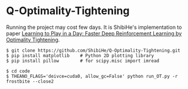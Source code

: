 # Q-Optimality-Tightening
Running the project may cost few days. It is ShibiHe's implementation to paper [Learning to Play in a Day: Faster Deep Reinforcement Learning by Optimality Tightening](https://openreview.net/pdf?id=rJ8Je4clg).

```
$ git clone https://github.com/ShibiHe/Q-Optimality-Tightening.git
$ pip install matplotlib    # Python 2D plotting library    
$ pip install pillow        # for scipy.misc import imread

$ cd code
$ THEANO_FLAGS='deivce=cuda0, allow_gc=False' python run_OT.py -r frostbite --close2
```